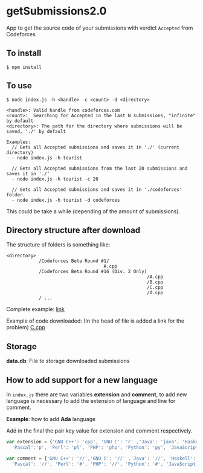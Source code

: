 # getSubmissions2.0
App to get the source code of your submissions with verdict ```Accepted``` from Codeforces

## To install
```
$ npm install
```

## To use
```
$ node index.js -h <handle> -c <count> -d <directory>

<handle>: Valid handle from codeforces.com
<count>:  Searching for Accepted in the last N submissions, "infinite" by default
<directory>: The path for the directory where submissions will be saved, './' by default

Examples:
  // Gets all Accepted submissions and saves it in './' (current directory)
  - node index.js -h tourist
  
  // Gets all Accepted submissions from the last 20 submissions and saves it in './'
  - node index.js -h tourist -c 20
  
  // Gets all Accepted submissions and saves it in './codeforces' folder.
  - node index.js -h tourist -d codeforces
```

This could be take a while (depending of the amount of submissions).

## Directory structure after download
The structure of folders is something like:
```
<directory>
            /Codeforces Beta Round #1/
                                    A.cpp
            /Codeforces Beta Round #16 (Div. 2 Only)
                                                    /A.cpp
                                                    /B.cpp
                                                    /C.cpp
                                                    /D.cpp
            / ...
```
Complete example: [link](https://github.com/jhonber/Programming-Contest/tree/master/codeforces)

Example of code downloaded: (In the head of file is added a link for the problem) [C.cpp](https://github.com/jhonber/Programming-Contest/blob/master/codeforces/Codeforces%20Round%20%23318%20%5BRussianCodeCup%20Thanks-Round%5D%20%28Div.%202%29/C.cpp)

## Storage
**data.db**: File to storage downloaded submissions

## How to add support for a new language
In ```index.js``` there are two variables **extension** and **comment**, to add new language is necessary to add the extension of language and line for comment.

**Example**: how to add **Ada** language

Add in the final the pair key value for extension and comment respectively.
```Javascript
var extension = {'GNU C++': 'cpp', 'GNU C': 'c' ,'Java': 'java', 'Haskell': 'hs',
  'Pascal':'p', 'Perl': 'pl', 'PHP': 'php', 'Python': 'py', 'JavaScript': 'js', 'Ada': 'adb'};

var comment = {'GNU C++': '//','GNU C': '//' ,'Java': '//', 'Haskell': '--',
  'Pascal': '//', 'Perl': '#', 'PHP': '//', 'Python': '#', 'JavaScript': '//', 'Ada': '--'};
```
